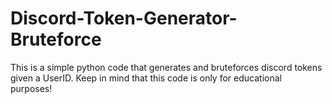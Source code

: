 # Discord-Token-Generator-Bruteforce
This is a simple python code that generates and bruteforces discord tokens given a UserID.  Keep in mind that this code is only for educational purposes!
